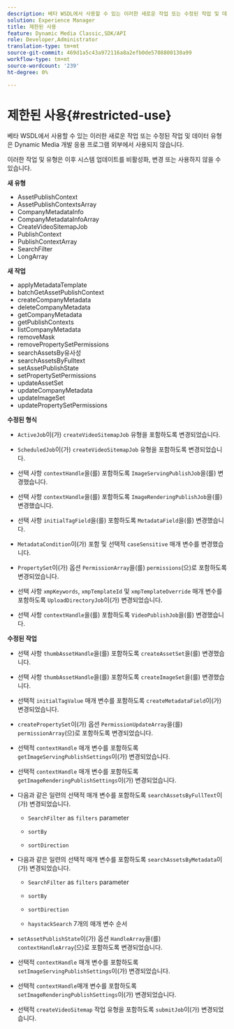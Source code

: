```yaml
---
description: 베타 WSDL에서 사용할 수 있는 이러한 새로운 작업 또는 수정된 작업 및 데이터 유형은 Dynamic Media 개발 응용 프로그램 외부에서 사용되지 않습니다.
solution: Experience Manager
title: 제한된 사용
feature: Dynamic Media Classic,SDK/API
role: Developer,Administrator
translation-type: tm+mt
source-git-commit: 469d1a5c43a972116a8a2efb0de5708800130a99
workflow-type: tm+mt
source-wordcount: '239'
ht-degree: 0%

---
```



# 제한된 사용{#restricted-use}

베타 WSDL에서 사용할 수 있는 이러한 새로운 작업 또는 수정된 작업 및 데이터 유형은 Dynamic Media 개발 응용 프로그램 외부에서 사용되지 않습니다.

이러한 작업 및 유형은 이후 시스템 업데이트를 비활성화, 변경 또는 사용하지 않을 수 있습니다.

**새 유형**

* AssetPublishContext
* AssetPublishContextsArray
* CompanyMetadataInfo
* CompanyMetadataInfoArray
* CreateVideoSitemapJob
* PublishContext
* PublishContextArray
* SearchFilter
* LongArray

**새 작업**

* applyMetadataTemplate
* batchGetAssetPublishContext
* createCompanyMetadata
* deleteCompanyMetadata
* getCompanyMetadata
* getPublishContexts
* listCompanyMetadata
* removeMask
* removePropertySetPermissions
* searchAssetsBy유사성
* searchAssetsByFulltext
* setAssetPublishState
* setPropertySetPermissions
* updateAssetSet
* updateCompanyMetadata
* updateImageSet
* updatePropertySetPermissions

**수정된 형식**

* `ActiveJob`이(가) `createVideoSitemapJob` 유형을 포함하도록 변경되었습니다.

* `ScheduledJob`이(가) `createVideoSitemapJob` 유형을 포함하도록 변경되었습니다.

* 선택 사항 `contextHandle`을(를) 포함하도록 `ImageServingPublishJob`을(를) 변경했습니다.

* 선택 사항 `contextHandle`을(를) 포함하도록 `ImageRenderingPublishJob`을(를) 변경했습니다.

* 선택 사항 `initialTagField`을(를) 포함하도록 `MetadataField`을(를) 변경했습니다.

* `MetadataCondition`이(가) 포함 및 선택적 `caseSensitive` 매개 변수를 변경했습니다.

* `PropertySet`이(가) 옵션 `PermissionArray`을(를) `permissions`(으)로 포함하도록 변경되었습니다.

* 선택 사항 `xmpKeywords`, `xmpTemplateId` 및 `xmpTemplateOverride` 매개 변수를 포함하도록 `UploadDirectoryJob`이(가) 변경되었습니다.

* 선택 사항 `contextHandle`을(를) 포함하도록 `VideoPublishJob`을(를) 변경했습니다.

**수정된 작업**

* 선택 사항 `thumbAssetHandle`을(를) 포함하도록 `createAssetSet`을(를) 변경했습니다.

* 선택 사항 `thumbAssetHandle`을(를) 포함하도록 `createImageSet`을(를) 변경했습니다.

* 선택적 `initialTagValue` 매개 변수를 포함하도록 `createMetadataField`이(가) 변경되었습니다.

* `createPropertySet`이(가) 옵션 `PermissionUpdateArray`을(를) `permissionArray`(으)로 포함하도록 변경되었습니다.

* 선택적 `contextHandle` 매개 변수를 포함하도록 `getImageServingPublishSettings`이(가) 변경되었습니다.

* 선택적 `contextHandle` 매개 변수를 포함하도록 `getImageRenderingPublishSettings`이(가) 변경되었습니다.

* 다음과 같은 일련의 선택적 매개 변수를 포함하도록 `searchAssetsByFullText`이(가) 변경되었습니다.

   * `SearchFilter` as  `filters` parameter

   * `sortBy`
   * `sortDirection`

* 다음과 같은 일련의 선택적 매개 변수를 포함하도록 `searchAssetsByMetadata`이(가) 변경되었습니다.

   * `SearchFilter` as  `filters` parameter

   * `sortBy`
   * `sortDirection`
   * `haystackSearch` 7개의 매개 변수 순서

* `setAssetPublishState`이(가) 옵션 `HandleArray`을(를) `contextHandleArray`(으)로 포함하도록 변경되었습니다.

* 선택적 `contextHandle` 매개 변수를 포함하도록 `setImageServingPublishSettings`이(가) 변경되었습니다.

* 선택적 `contextHandle`매개 변수를 포함하도록 `setImageRenderingPublishSettings`이(가) 변경되었습니다.

* 선택적 `createVideoSitemap` 작업 유형을 포함하도록 `submitJob`이(가) 변경되었습니다.

